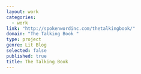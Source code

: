 ```yaml
---
layout: work
categories: 
  - work
link: "http://spokenwordinc.com/thetalkingbook/"
domain: "The Talking Book "
type: project
genre: Lit Blog
selected: false
published: true
title: The Talking Book
---
```



